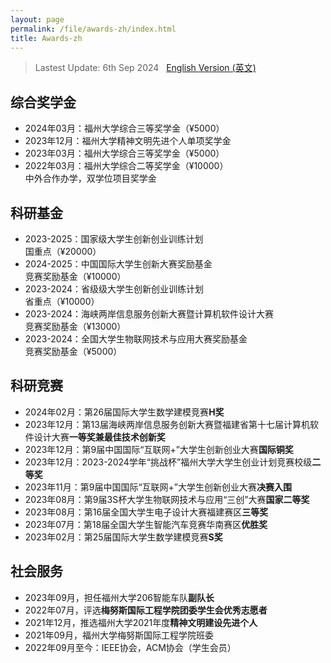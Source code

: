 ```yaml
---
layout: page
permalink: /file/awards-zh/index.html
title: Awards-zh
---
```


> Lastest Update: 6th Sep 2024 &nbsp; [English Version (英文)](https://jiachenghuang.com/awards/)

## 综合奖学金

- 2024年03月：福州大学综合三等奖学金（¥5000）
- 2023年12月：福州大学精神文明先进个人单项奖学金
- 2023年03月：福州大学综合三等奖学金（¥5000）
- 2022年03月：福州大学综合二等奖学金（¥10000）
<br>中外合作办学，双学位项目奖学金

## 科研基金

- 2023-2025：国家级大学生创新创业训练计划<br>国重点（¥20000）
- 2024-2025：中国国际大学生创新大赛奖励基金<br>竞赛奖励基金（¥10000）
- 2023-2024：省级级大学生创新创业训练计划<br>省重点（¥10000）
- 2023-2024：海峡两岸信息服务创新大赛暨计算机软件设计大赛<br>竞赛奖励基金（¥13000）
- 2023-2024：全国大学生物联网技术与应用大赛奖励基金<br>竞赛奖励基金（¥5000）


## 科研竞赛

- 2024年02月：第26届国际大学生数学建模竞赛**H奖**
- 2023年12月：第13届海峡两岸信息服务创新大赛暨福建省第十七届计算机软件设计大赛**一等奖兼最佳技术创新奖**
- 2023年12月：第9届中国国际“互联网+”大学生创新创业大赛**国际铜奖**
- 2023年12月：2023-2024学年“挑战杯”福州大学大学生创业计划竞赛校级**二等奖**
- 2023年11月：第9届中国国际“互联网+”大学生创新创业大赛**决赛入围**
- 2023年08月：第9届3S杯大学生物联网技术与应用“三创”大赛**国家二等奖**
- 2023年08月：第16届全国大学生电子设计大赛福建赛区**三等奖**
- 2023年07月：第18届全国大学生智能汽车竞赛华南赛区**优胜奖**
- 2023年02月：第25届国际大学生数学建模竞赛**S奖**

## 社会服务

- 2023年09月，担任福州大学206智能车队**副队长**
- 2022年07月，评选**梅努斯国际工程学院团委学生会优秀志愿者**
- 2021年12月，推选福州大学2021年度**精神文明建设先进个人**
- 2021年09月，福州大学梅努斯国际工程学院班委
- 2022年09月至今：IEEE协会，ACM协会（学生会员）



